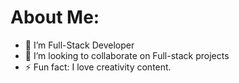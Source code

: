 <h1> About Me:</h1>

- 🌱 I’m Full-Stack Developer 
- 🎯 I’m looking to collaborate on Full-stack projects
- ⚡ Fun fact: I love creativity content.

<!---
Ankurptl247/Ankurptl247 is a ✨ special ✨ repository because its `README.md` (this file) appears on your GitHub profile.
You can click the Preview link to take a look at your changes.
--->
